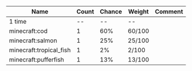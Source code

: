 | Name                    | Count | Chance | Weight | Comment |
| ----------------------- | ----- | ------ | ------ | ------- |
| 1 time                  |    -- |     -- |     -- |         |
| minecraft:cod           |     1 |    60% | 60/100 |         |
| minecraft:salmon        |     1 |    25% | 25/100 |         |
| minecraft:tropical_fish |     1 |     2% |  2/100 |         |
| minecraft:pufferfish    |     1 |    13% | 13/100 |         |
